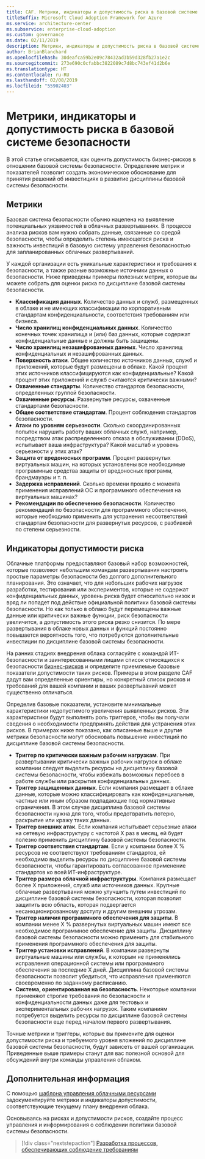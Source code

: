 ```yaml
---
title: CAF. Метрики, индикаторы и допустимость риска в базовой системе безопасности
titleSuffix: Microsoft Cloud Adoption Framework for Azure
ms.service: architecture-center
ms.subservice: enterprise-cloud-adoption
ms.custom: governance
ms.date: 02/11/2019
description: Метрики, индикаторы и допустимость риска в базовой системе безопасности
author: BrianBlanchard
ms.openlocfilehash: 30deafca59b2e09c78432ad3b59d328fb27a1e2c
ms.sourcegitcommit: 273e690c0cfabbc3822089c7d8bc743ef41d2b6e
ms.translationtype: HT
ms.contentlocale: ru-RU
ms.lasthandoff: 02/08/2019
ms.locfileid: "55902403"
---
```

# <a name="security-baseline-metrics-indicators-and-risk-tolerance"></a>Метрики, индикаторы и допустимость риска в базовой системе безопасности

В этой статье описывается, как оценить допустимость бизнес-рисков в отношении базовой системы безопасности. Определение метрик и показателей позволит создать экономическое обоснование для принятия решений об инвестициях в развитие дисциплины базовой системы безопасности.

## <a name="metrics"></a>Метрики

Базовая система безопасности обычно нацелена на выявление потенциальных уязвимостей в облачных развертываниях. В процессе анализа рисков вам нужно собрать данные, связанные со средой безопасности, чтобы определить степень имеющегося риска и важность инвестиций в базовую систему управления безопасностью для запланированных облачных развертываний.

У каждой организации есть уникальные характеристики и требования к безопасности, а также разные возможные источники данных о безопасности. Ниже приведены примеры полезных метрик, которые вы можете собрать для оценки риска по дисциплине базовой системы безопасности.

- **Классификация данных**. Количество данных и служб, размещенных в облаке и не имеющих классификации по корпоративным стандартам конфиденциальности, соответствия требованиям или бизнеса.
- **Число хранилищ конфиденциальных данных**. Количество конечных точек хранилища и (или) баз данных, которые содержат конфиденциальные данные и должны быть защищены.
- **Число хранилищ незашифрованных данных**. Число хранилищ конфиденциальных и незашифрованных данных.
- **Поверхность атаки**. Общее количество источников данных, служб и приложений, которые будут размещены в облаке. Какой процент этих источников классифицируются как конфиденциальные? Какой процент этих приложений и служб считаются критически важными?
- **Охваченные стандарты**. Количество стандартов безопасности, определенных группой безопасности.
- **Охваченные ресурсы**. Развернутые ресурсы, охваченные стандартами безопасности.
- **Общее соответствие стандартам**. Процент соблюдения стандартов безопасности.
- **Атаки по уровням серьезности**. Сколько скоординированных попыток нарушить работу ваших облачных служб, например, посредством атак распределенного отказа в обслуживании (DDoS), испытывает ваша инфраструктура? Какой масштаб и уровень серьезности у этих атак?
- **Защита от вредоносных программ**. Процент развернутых виртуальных машин, на которых установлены все необходимые программные средства защиты от вредоносных программ, брандмауэры и т. п.
- **Задержка исправлений**. Сколько времени прошло с момента применения исправлений ОС и программного обеспечения на виртуальных машинах?
- **Рекомендации по обеспечению безопасности**. Количество рекомендаций по безопасности для программного обеспечения, которые необходимо применить для устранения несоответствий стандартам безопасности для развернутых ресурсов, с разбивкой по степени серьезности.

## <a name="risk-tolerance-indicators"></a>Индикаторы допустимости риска

Облачные платформы предоставляют базовый набор возможностей, которые позволяют небольшим командам развертывания настроить простые параметры безопасности без долгого дополнительного планирования. Это означает, что для небольших рабочих нагрузок разработки, тестирования или экспериментов, которые не содержат конфиденциальных данных, уровень риска будет относительно низок и вряд ли попадет под действие официальной политики базовой системы безопасности. Но как только в облако будут перемещены важные данные или критически важные функции, риск безопасности увеличится, а допустимость этого риска резко снизится. По мере развертывания в облаке новых данных и функций постоянно повышается вероятность того, что потребуются дополнительные инвестиции по дисциплине базовой системы безопасности.

На ранних стадиях внедрения облака согласуйте с командой ИТ-безопасности и заинтересованными лицами список относящихся к безопасности [бизнес-рисков](business-risks.md) и определите приемлемые базовые показатели допустимости таких рисков. Примеры в этом разделе CAF дадут вам определенные ориентиры, но конкретный список рисков и требований для вашей компании и ваших развертываний может существенно отличаться.

Определив базовые показатели, установите минимальные характеристики недопустимого увеличения выявленных рисков. Эти характеристики будут выполнять роль триггеров, чтобы вы получали сведения о необходимости предпринять действия для устранения этих рисков. В примерах ниже показано, как описанные выше и другие метрики безопасности могут обосновать повышение инвестиций по дисциплине базовой системы безопасности.

- **Триггер по критически важным рабочим нагрузкам**. При развертывании критически важных рабочих нагрузок в облаке компании следует выделить ресурсы на дисциплину базовой системы безопасности, чтобы избежать возможных перебоев в работе службы или раскрытия конфиденциальных данных.
- **Триггер защищенных данных**. Если компания размещает в облаке данные, которые можно классифицировать как конфиденциальные, частные или иным образом подпадающие под нормативные ограничения. В этом случае дисциплина базовой системы безопасности нужна для того, чтобы предотвратить потерю, раскрытие или кражу таких данных.
- **Триггер внешних атак**. Если компания испытывает серьезные атаки на сетевую инфраструктуру с частотой Х раз в месяц, ей будет полезно применить дисциплину базовой системы безопасности.  
- **Триггер соответствия стандартам**. Если у компании более X % ресурсов не соответствуют требованиям стандартов, ей необходимо выделить ресурсы по дисциплине базовой системы безопасности, чтобы гарантировать согласованное применение стандартов ко всей ИТ-инфраструктуре.
- **Триггер размера облачной инфраструктуры**. Компания размещает более X приложений, служб или источников данных. Крупные облачные развертывания можно улучшить путем инвестиций по дисциплине базовой системы безопасности, которая позволит защитить всю область, которая подвергается несанкционированному доступу и другим внешним угрозам.
- **Триггер наличия программного обеспечения для защиты**. В компании менее X % развернутых виртуальных машин имеют все необходимое программное обеспечение для защиты. Дисциплину базовой системы безопасности можно применить для стабильного применения программного обеспечения для защиты.
- **Триггер установки исправлений**. В компании развернуты виртуальные машины или службы, к которым не применялись исправления операционной системы или программного обеспечения за последние X дней. Дисциплина базовой системы безопасности позволит убедиться, что исправления применяются своевременно по заданному расписанию.
- **Система, ориентированная на безопасность**. Некоторые компании применяют строгие требования по безопасности и конфиденциальности данных даже для тестовых и экспериментальных рабочих нагрузок. Таким компаниям потребуется выделить ресурсы по дисциплине базовой системы безопасности еще перед началом первого развертывания.

Точные метрики и триггеры, которые вы примените для оценки допустимости риска и требуемого уровня вложений по дисциплине базовой системы безопасности, будут зависеть от вашей организации. Приведенные выше примеры станут для вас полезной основой для обсуждений внутри команды управления облаком.  

## <a name="next-steps"></a>Дополнительная информация

С помощью [шаблона управления облачными ресурсами](./template.md) задокументируйте метрики и индикаторы допустимости, соответствующие текущему плану внедрения облака.

Основываясь на рисках и допустимости рисков, создайте процесс управления и информирования о соблюдении политики базовой системы безопасности.

> [!div class="nextstepaction"]
> [Разработка процессов, обеспечивающих соблюдение требованиям](compliance-processes.md)
